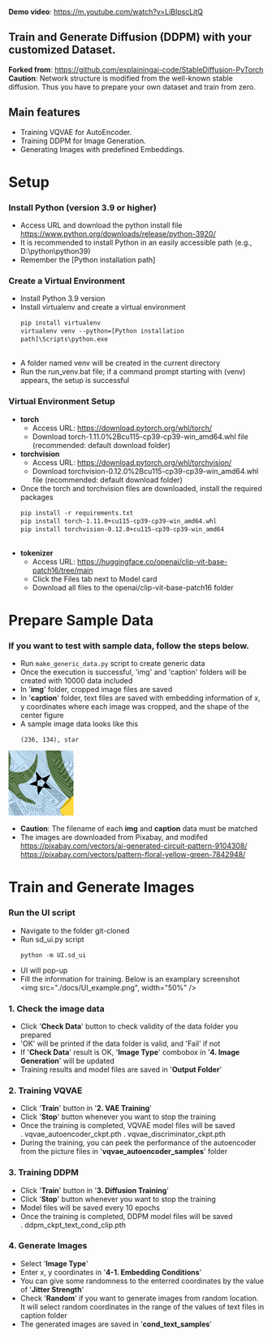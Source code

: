 **Demo video**: https://m.youtube.com/watch?v=LiBIpscLjtQ  


## Train and Generate Diffusion (DDPM) with your customized Dataset.  
**Forked from**: https://github.com/explainingai-code/StableDiffusion-PyTorch  
**Caution**: Network structure is modified from the well-known stable diffusion. 
               Thus you have to prepare your own dataset and train from zero.

## Main features
- Training VQVAE for AutoEncoder.  
- Training DDPM for Image Generation.  
- Generating Images with predefined Embeddings.  


# Setup

### Install Python (version 3.9 or higher)
   - Access URL and download the python install file  https://www.python.org/downloads/release/python-3920/
   - It is recommended to install Python in an easily accessible path (e.g., D:\python\python39)
   - Remember the [Python installation path]

### Create a Virtual Environment
   - Install Python 3.9 version
   - Install virtualenv and create a virtual environment
     ```
     pip install virtualenv
     virtualenv venv --python=[Python installation path]\Scripts\python.exe
     ```
     <br>
   - A folder named venv will be created in the current directory
   - Run the run_venv.bat file; if a command prompt starting with (venv) appears, the setup is successful

### Virtual Environment Setup
   - **torch**
     - Access URL: https://download.pytorch.org/whl/torch/
     - Download torch-1.11.0%2Bcu115-cp39-cp39-win_amd64.whl file (recommended: default download folder)
   - **torchvision**
     - Access URL: https://download.pytorch.org/whl/torchvision/
     - Download torchvision-0.12.0%2Bcu115-cp39-cp39-win_amd64.whl file (recommended: default download folder)
   - Once the torch and torchvision files are downloaded, install the required packages  
     ```
     pip install -r requirements.txt
     pip install torch-1.11.0+cu115-cp39-cp39-win_amd64.whl
     pip install torchvision-0.12.0+cu115-cp39-cp39-win_amd64
     ```
     <br>
   - **tokenizer**
     - Access URL: https://huggingface.co/openai/clip-vit-base-patch16/tree/main
     - Click the Files tab next to Model card
     - Download all files to the openai/clip-vit-base-patch16 folder


# Prepare Sample Data
### If you want to test with sample data, follow the steps below.

 - Run ```make_generic_data.py``` script to create generic data
 - Once the execution is successful, 'img' and 'caption' folders will be created with 10000 data included
 - In '**img**' folder, cropped image files are saved
 - In '**caption**' folder, text files are saved with embedding information of x, y coordinates where each image was cropped, and the shape of the center figure
 - A sample image data looks like this  
   ```
   (236, 134), star
   ```
  <img src="./docs/106.bmp"/>  

 - **Caution**: The filename of each **img** and **caption** data must be matched
 - The images are downloaded from Pixabay, and modifed  
 https://pixabay.com/vectors/ai-generated-circuit-pattern-9104308/  
 https://pixabay.com/vectors/pattern-floral-yellow-green-7842948/  


# Train and Generate Images
### Run the UI script
 - Navigate to the folder git-cloned
 - Run sd_ui.py script
   ```
   python -m UI.sd_ui
   ```
 - UI will pop-up  
 - Fill the information for training. Below is an examplary screenshot  
   <img src="./docs/UI_example.png", width="50%" />

### 1. Check the image data
  - Click '**Check Data**' button to check validity of the data folder you prepared
  - 'OK' will be printed if the data folder is valid, and 'Fail' if not
  - If '**Check Data**' result is OK, '**Image Type**' combobox in '**4. Image Generation**'  will be updated  
  - Training results and model files are saved in '**Output Folder**'  

### 2. Training VQVAE  
  - Click '**Train**' button in '**2. VAE Training**'
  - Click '**Stop**' button whenever you want to stop the training
  - Once the training is completed, VQVAE model files will be saved  
    . vqvae_autoencoder_ckpt.pth
    . vqvae_discriminator_ckpt.pth
  - During the training, you can peek the performance of the autoencoder from the picture files in '**vqvae_autoencoder_samples**' folder

  
### 3. Training DDPM
  - Click '**Train**' button in '**3. Diffusion Training**'
  - Click '**Stop**' button whenever you want to stop the training
  - Model files will be saved every 10 epochs  
  - Once the training is completed, DDPM model files will be saved  
    . ddpm_ckpt_text_cond_clip.pth  

### 4. Generate Images
  - Select '**Image Type**'
  - Enter x, y coordinates in '**4-1. Embedding Conditions**'
  - You can give some randomness to the enterred coordinates by the value of '**Jitter Strength**'  
  - Check '**Random**' if you want to generate images from random location. It will select random coordinates in the range of the values of text files in caption folder
  - The generated images are saved in '**cond_text_samples**'  
  
